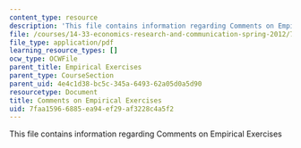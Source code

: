 ```yaml
---
content_type: resource
description: 'This file contains information regarding Comments on Empirical Exercises '
file: /courses/14-33-economics-research-and-communication-spring-2012/7faa15966885ea94ef29af3228c4a5f2_MIT14_33S12_EmpExerComment.pdf
file_type: application/pdf
learning_resource_types: []
ocw_type: OCWFile
parent_title: Empirical Exercises
parent_type: CourseSection
parent_uid: 4e4c1d38-bc5c-345a-6493-62a05d0a5d90
resourcetype: Document
title: Comments on Empirical Exercises
uid: 7faa1596-6885-ea94-ef29-af3228c4a5f2
---
```

This file contains information regarding Comments on Empirical Exercises 


